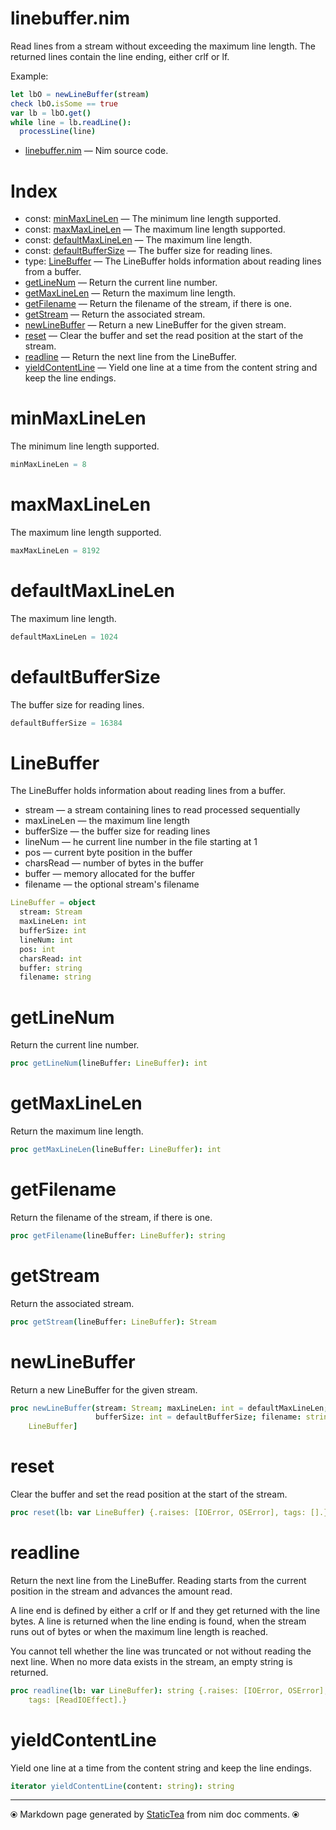 # linebuffer.nim

Read lines from a stream without exceeding the maximum line
length. The returned lines contain the line ending, either crlf or
lf.

Example:

~~~ nim
let lbO = newLineBuffer(stream)
check lbO.isSome == true
var lb = lbO.get()
while line = lb.readLine():
  processLine(line)
~~~


* [linebuffer.nim](../src/linebuffer.nim) &mdash; Nim source code.
# Index

* const: [minMaxLineLen](#minmaxlinelen) &mdash; The minimum line length supported.
* const: [maxMaxLineLen](#maxmaxlinelen) &mdash; The maximum line length supported.
* const: [defaultMaxLineLen](#defaultmaxlinelen) &mdash; The maximum line length.
* const: [defaultBufferSize](#defaultbuffersize) &mdash; The buffer size for reading lines.
* type: [LineBuffer](#linebuffer) &mdash; The LineBuffer holds information about reading lines from a buffer.
* [getLineNum](#getlinenum) &mdash; Return the current line number.
* [getMaxLineLen](#getmaxlinelen) &mdash; Return the maximum line length.
* [getFilename](#getfilename) &mdash; Return the filename of the stream, if there is one.
* [getStream](#getstream) &mdash; Return the associated stream.
* [newLineBuffer](#newlinebuffer) &mdash; Return a new LineBuffer for the given stream.
* [reset](#reset) &mdash; Clear the buffer and set the read position at the start of the stream.
* [readline](#readline) &mdash; Return the next line from the LineBuffer.
* [yieldContentLine](#yieldcontentline) &mdash; Yield one line at a time from the content string and keep the line endings.

# minMaxLineLen

The minimum line length supported.


~~~nim
minMaxLineLen = 8
~~~

# maxMaxLineLen

The maximum line length supported.


~~~nim
maxMaxLineLen = 8192
~~~

# defaultMaxLineLen

The maximum line length.


~~~nim
defaultMaxLineLen = 1024
~~~

# defaultBufferSize

The buffer size for reading lines.


~~~nim
defaultBufferSize = 16384
~~~

# LineBuffer

The LineBuffer holds information about reading lines from a buffer.
* stream — a stream containing lines to read processed sequentially
* maxLineLen — the maximum line length
* bufferSize — the buffer size for reading lines
* lineNum — he current line number in the file starting at 1
* pos — current byte position in the buffer
* charsRead — number of bytes in the buffer
* buffer — memory allocated for the buffer
* filename — the optional stream's filename


~~~nim
LineBuffer = object
  stream: Stream
  maxLineLen: int
  bufferSize: int
  lineNum: int
  pos: int
  charsRead: int
  buffer: string
  filename: string
~~~

# getLineNum

Return the current line number.


~~~nim
proc getLineNum(lineBuffer: LineBuffer): int
~~~

# getMaxLineLen

Return the maximum line length.


~~~nim
proc getMaxLineLen(lineBuffer: LineBuffer): int
~~~

# getFilename

Return the filename of the stream, if there is one.


~~~nim
proc getFilename(lineBuffer: LineBuffer): string
~~~

# getStream

Return the associated stream.


~~~nim
proc getStream(lineBuffer: LineBuffer): Stream
~~~

# newLineBuffer

Return a new LineBuffer for the given stream.


~~~nim
proc newLineBuffer(stream: Stream; maxLineLen: int = defaultMaxLineLen;
                   bufferSize: int = defaultBufferSize; filename: string = ""): Option[
    LineBuffer]
~~~

# reset

Clear the buffer and set the read position at the start of the
stream.


~~~nim
proc reset(lb: var LineBuffer) {.raises: [IOError, OSError], tags: [].}
~~~

# readline

Return the next line from the LineBuffer. Reading starts from the
current position in the stream and advances the amount read.

A line end is defined by either a crlf or lf and they get
returned with the line bytes. A line is returned when the line
ending is found, when the stream runs out of bytes or when the
maximum line length is reached.

You cannot tell whether the line was truncated or not without
reading the next line. When no more data exists in the stream, an
empty string is returned.


~~~nim
proc readline(lb: var LineBuffer): string {.raises: [IOError, OSError],
    tags: [ReadIOEffect].}
~~~

# yieldContentLine

Yield one line at a time from the content string and keep the
line endings.


~~~nim
iterator yieldContentLine(content: string): string
~~~


---
⦿ Markdown page generated by [StaticTea](https://github.com/flenniken/statictea/) from nim doc comments. ⦿
